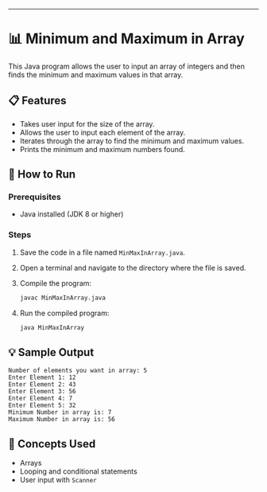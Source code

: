 ---

# 📊 Minimum and Maximum in Array

This Java program allows the user to input an array of integers and then finds the minimum and maximum values in that array.

## 📋 Features

* Takes user input for the size of the array.
* Allows the user to input each element of the array.
* Iterates through the array to find the minimum and maximum values.
* Prints the minimum and maximum numbers found.

## 🚀 How to Run

### Prerequisites

* Java installed (JDK 8 or higher)

### Steps

1. Save the code in a file named `MinMaxInArray.java`.
2. Open a terminal and navigate to the directory where the file is saved.
3. Compile the program:

   ```bash
   javac MinMaxInArray.java
   ```
4. Run the compiled program:

   ```bash
   java MinMaxInArray
   ```

## 💡 Sample Output

```
Number of elements you want in array: 5
Enter Element 1: 12
Enter Element 2: 43
Enter Element 3: 56
Enter Element 4: 7
Enter Element 5: 32
Minimum Number in array is: 7
Maximum Number in array is: 56
```

## 🧠 Concepts Used

* Arrays
* Looping and conditional statements
* User input with `Scanner`

